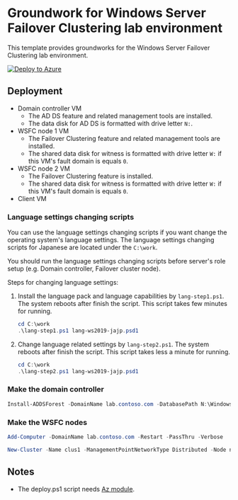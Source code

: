# Groundwork for Windows Server Failover Clustering lab environment

This template provides groundworks for the Windows Server Failover Clustering lab environment.

[![Deploy to Azure](https://aka.ms/deploytoazurebutton)](https://portal.azure.com/#blade/Microsoft_Azure_CreateUIDef/CustomDeploymentBlade/uri/https%3A%2F%2Fraw.githubusercontent.com%2Ftksh164%2Fazure-demo-scripts-templates%2Fmaster%2Farm-templates%2Fgroundwork-wsfc%2Ftemplate.json)

## Deployment

- Domain controller VM
    - The AD DS feature and related management tools are installed.
    - The data disk for AD DS is formatted with drive letter `N:`.
- WSFC node 1 VM
    - The Failover Clustering feature and related management tools are installed.
    - The shared data disk for witness is formatted with drive letter `W:` if this VM's fault domain is equals `0`.
- WSFC node 2 VM
    - The Failover Clustering feature is installed.
    - The shared data disk for witness is formatted with drive letter `W:` if this VM's fault domain is equals `0`.
- Client VM

### Language settings changing scripts

You can use the language settings changing scripts if you want change the operating system's language settings. The language settings changing scripts for Japanese are located under the `C:\work`.

You should run the language settings changing scripts before server's role setup (e.g. Domain controller, Failover cluster node).

Steps for changing language settings:

1. Install the language pack and language capabilities by `lang-step1.ps1`. The system reboots after finish the script. This script takes few minutes for running.

    ```powershell
    cd C:\work
    .\lang-step1.ps1 lang-ws2019-jajp.psd1
    ```

2. Change language related settings by `lang-step2.ps1`. The system reboots after finish the script. This script takes less a minute for running.

    ```powershell
    cd C:\work
    .\lang-step2.ps1 lang-ws2019-jajp.psd1
    ```

### Make the domain controller

```powershell
Install-ADDSForest -DomainName lab.contoso.com -DatabasePath N:\Windows\NTDS -LogPath N:\Windows\NTDS -SysvolPath N:\Windows\SYSVOL -Force -Verbose
```

### Make the WSFC nodes

```powershell
Add-Computer -DomainName lab.contoso.com -Restart -PassThru -Verbose
```

```powershell
New-Cluster -Name clus1 -ManagementPointNetworkType Distributed -Node n1,n2
```

## Notes

- The deploy.ps1 script needs [Az module](https://www.powershellgallery.com/packages/Az/).
